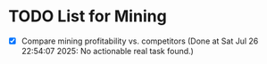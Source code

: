 # TODO List for Mining

- [x] Compare mining profitability vs. competitors  (Done at Sat Jul 26 22:54:07 2025: No actionable real task found.)